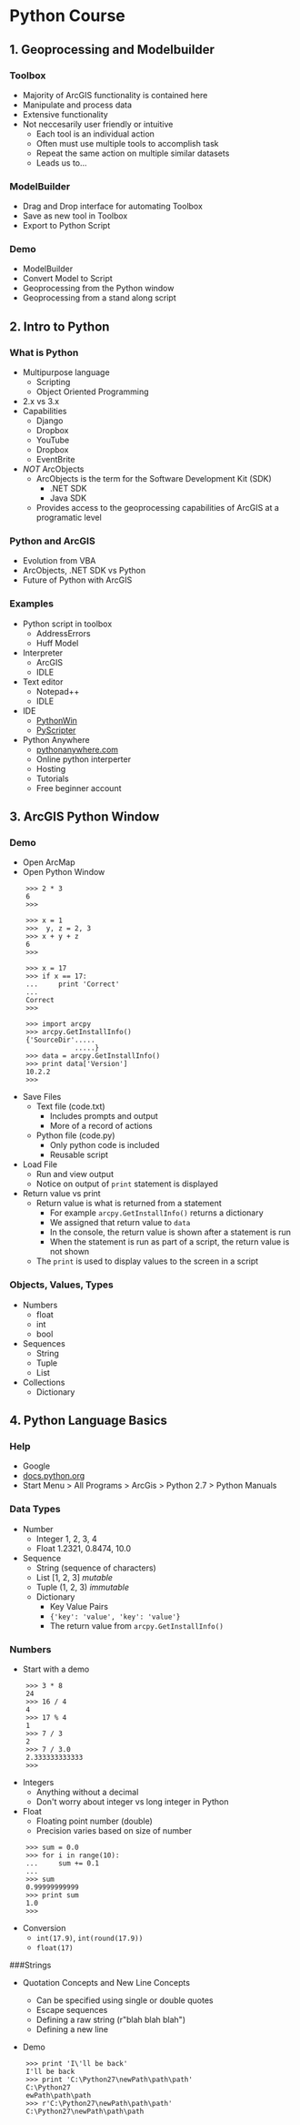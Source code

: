 ﻿# Python Course

## 1. Geoprocessing and Modelbuilder

### Toolbox

- Majority of ArcGIS functionality is contained here
- Manipulate and process data
- Extensive functionality
- Not neccesarily user friendly or intuitive
    - Each tool is an individual action
    - Often must use multiple tools to accomplish task
    - Repeat the same action on multiple similar datasets
    - Leads us to...

### ModelBuilder

- Drag and Drop interface for automating Toolbox
- Save as new tool in Toolbox
- Export to Python Script

### Demo

- ModelBuilder
- Convert Model to Script
- Geoprocessing from the Python window
- Geoprocessing from a stand along script


## 2. Intro to Python

### What is Python

- Multipurpose language
    - Scripting
    - Object Oriented Programming
- 2.x vs 3.x
- Capabilities
    - Django
    - Dropbox
    - YouTube
    - Dropbox
    - EventBrite
- _NOT_ ArcObjects
    - ArcObjects is the term for the Software Development Kit (SDK)
        - .NET SDK
        - Java SDK
    - Provides access to the geoprocessing capabilities of ArcGIS at
      a programatic level

### Python and ArcGIS

- Evolution from VBA
- ArcObjects, .NET SDK vs Python
- Future of Python with ArcGIS

### Examples

- Python script in toolbox
    - AddressErrors
    - Huff Model
- Interpreter
    - ArcGIS
    - IDLE
- Text editor
    - Notepad++
    - IDLE
- IDE
    - [PythonWin](http://sourceforge.net/projects/pywin32/)
    - [PyScripter](https://code.google.com/p/pyscripter/)
- Python Anywhere
    - [pythonanywhere.com](https://www.pythonanywhere.com/)
    - Online python interperter
    - Hosting
    - Tutorials
    - Free beginner account

## 3. ArcGIS Python Window

### Demo

- Open ArcMap
- Open Python Window

```pycon
    >>> 2 * 3
    6
    >>>
```

```pycon
    >>> x = 1
    >>>  y, z = 2, 3
    >>> x + y + z
    6
    >>>
```

```pycon
    >>> x = 17
    >>> if x == 17:
    ...     print 'Correct'
    ...
    Correct
    >>>
```

```pycon
    >>> import arcpy
    >>> arcpy.GetInstallInfo()
    {'SourceDir'.....
                .....}
    >>> data = arcpy.GetInstallInfo()
    >>> print data['Version']
    10.2.2
    >>>
```

- Save Files
    - Text file (code.txt)
        - Includes prompts and output
        - More of a record of actions
    - Python file (code.py)
        - Only python code is included
        - Reusable script
- Load File
    - Run and view output
    - Notice on output of `print` statement is displayed
- Return value vs print
    - Return value is what is returned from a statement
        - For example `arcpy.GetInstallInfo()` returns a dictionary
        - We assigned that return value to `data`
        - In the console, the return value is shown after a
          statement is run
        - When the statement is run as part of a script, the return value is
          not shown
    - The `print` is used to display values to the screen in a script

### Objects, Values, Types

- Numbers
    - float
    - int
    - bool
- Sequences
    - String
    - Tuple
    - List
- Collections
    - Dictionary

## 4. Python Language Basics

### Help

- Google
- [docs.python.org](http://docs.python.org)
- Start Menu > All Programs > ArcGis > Python 2.7 > Python Manuals

### Data Types

- Number
    - Integer 1, 2, 3, 4
    - Float 1.2321, 0.8474, 10.0
- Sequence
    - String (sequence of characters)
    - List [1, 2, 3] _mutable_
    - Tuple (1, 2, 3) _immutable_
    - Dictionary
        - Key Value Pairs
        - `{'key': 'value', 'key': 'value'}`
        - The return value from `arcpy.GetInstallInfo()`

### Numbers

- Start with a demo


```pycon
    >>> 3 * 8
    24
    >>> 16 / 4
    4
    >>> 17 % 4
    1
    >>> 7 / 3
    2
    >>> 7 / 3.0
    2.333333333333
    >>>
```

- Integers
    - Anything without a decimal
    - Don't worry about integer vs long integer in Python
- Float
    - Floating point number (double)
    - Precision varies based on size of number

```pycon
    >>> sum = 0.0
    >>> for i in range(10):
    ...     sum += 0.1
    ...
    >>> sum
    0.99999999999
    >>> print sum
    1.0
    >>>
```

- Conversion
    - `int(17.9)`, `int(round(17.9))`
    - `float(17)`

###Strings

- Quotation Concepts and New Line Concepts
    - Can be specified using single or double quotes
    - Escape sequences 
    - Defining a raw string (r"blah blah blah")
    - Defining a new line

- Demo
```pycon
    >>> print 'I\'ll be back'
    I'll be back
    >>> print 'C:\Python27\newPath\path\path'
    C:\Python27
    ewPath\path\path
    >>> r'C:\Python27\newPath\path\path'
    C:\Python27\newPath\path\path

```

